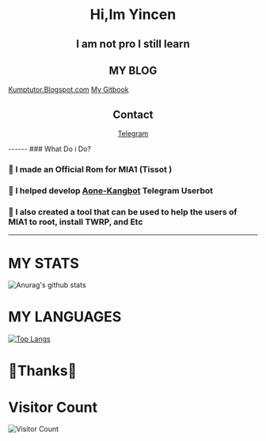 <h1 align="center">Hi,Im Yincen </h1>
<h2 align="center">I am not pro I still learn </h2>
<p align="center">
<h2 align="center">MY BLOG</h2>
<a href="https://Kumptutor.Blogspot.com">Kumptutor.Blogspot.com</a>
<a href="https://wiki.yinku.my.id">My Gitbook</a>
</p>
<h2 align="center">Contact</h2>
<p align="center">
<a href="https://t.me/yincen">Telegram</a>
</p>
------
### What Do i Do? 

### 🔗 I made an Official Rom for MIA1 (Tissot ) 

### 🔗 I helped develop [Aone-Kangbot](https://github.com/aone-id/aone-kangbot) Telegram Userbot

### 🔗 I also created a tool that can be used to help the users of MIA1 to root, install TWRP, and Etc

------

# MY STATS
![Anurag's github stats](https://github-readme-stats.vercel.app/api?username=yincen17&theme=vue&show_icons=tr)


# MY LANGUAGES
[![Top Langs](https://github-readme-stats.vercel.app/api/top-langs/?username=yincen17&)](https://github.com/yincen17&/github-readme-stats)
# **🙏Thanks🙏**

# Visitor Count
![Visitor Count](https://profile-counter.glitch.me/{yincen17}/count.svg)


